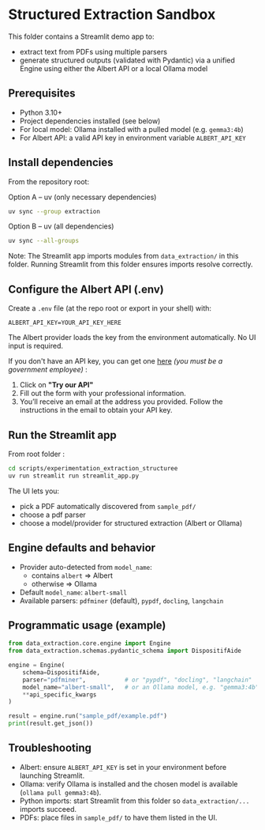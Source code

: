 # Structured Extraction Sandbox

This folder contains a Streamlit demo app to:

- extract text from PDFs using multiple parsers
- generate structured outputs (validated with Pydantic) via a unified Engine using either the Albert API or a local Ollama model

## Prerequisites

- Python 3.10+
- Project dependencies installed (see below)
- For local model: Ollama installed with a pulled model (e.g. `gemma3:4b`)
- For Albert API: a valid API key in environment variable `ALBERT_API_KEY`

## Install dependencies

From the repository root:

Option A – uv (only necessary dependencies)

```bash
uv sync --group extraction
```

Option B – uv (all dependencies)

```bash
uv sync --all-groups
```

Note: The Streamlit app imports modules from `data_extraction/` in this folder. Running Streamlit from this folder ensures imports resolve correctly.

## Configure the Albert API (.env)

Create a `.env` file (at the repo root or export in your shell) with:

```dotenv
ALBERT_API_KEY=YOUR_API_KEY_HERE
```

The Albert provider loads the key from the environment automatically. No UI input is required.

If you don't have an API key, you can get one [here](https://albert.sites.beta.gouv.fr/) _(you must be a government employee)_ :

1. Click on **"Try our API"**
2. Fill out the form with your professional information.
3. You’ll receive an email at the address you provided. Follow the instructions in the email to obtain your API key.

## Run the Streamlit app

From root folder :

```bash
cd scripts/experimentation_extraction_structuree
uv run streamlit run streamlit_app.py
```

The UI lets you:

- pick a PDF automatically discovered from `sample_pdf/`
- choose a pdf parser
- choose a model/provider for structured extraction (Albert or Ollama)

## Engine defaults and behavior

- Provider auto-detected from `model_name`:
  - contains `albert` => Albert
  - otherwise => Ollama
- Default `model_name`: `albert-small`
- Available parsers: `pdfminer` (default), `pypdf`, `docling`, `langchain`

## Programmatic usage (example)

```python
from data_extraction.core.engine import Engine
from data_extraction.schemas.pydantic_schema import DispositifAide

engine = Engine(
    schema=DispositifAide,
    parser="pdfminer",           # or "pypdf", "docling", "langchain"
    model_name="albert-small",   # or an Ollama model, e.g. "gemma3:4b"
    **api_specific_kwargs
)

result = engine.run("sample_pdf/example.pdf")
print(result.get_json())
```

## Troubleshooting

- Albert: ensure `ALBERT_API_KEY` is set in your environment before launching Streamlit.
- Ollama: verify Ollama is installed and the chosen model is available (`ollama pull gemma3:4b`).
- Python imports: start Streamlit from this folder so `data_extraction/...` imports succeed.
- PDFs: place files in `sample_pdf/` to have them listed in the UI.
